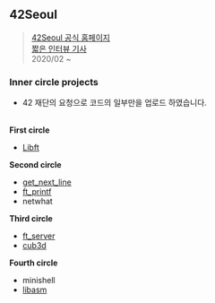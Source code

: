 ## 42Seoul
> [42Seoul 공식 홈페이지](https://42seoul.kr)<br>
> [짧은 인터뷰 기사](https://news.joins.com/article/23695249)<br>
> 2020/02 ~

### Inner circle projects
* 42 재단의 요청으로 코드의 일부만을 업로드 하였습니다.<br><br>

**First circle**
- [Libft]()

**Second circle**
- [get_next_line]()
- [ft_printf]()
- netwhat

**Third circle**
- [ft_server]()
- [cub3d]()

**Fourth circle**
- minishell
- [libasm]()


